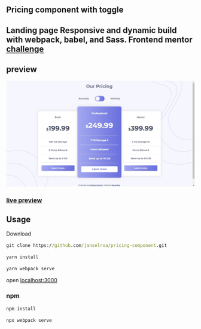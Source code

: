 <h2> Pricing component with toggle<h2>
<p>Landing page
Responsive and dynamic build with webpack, babel, and Sass. Frontend mentor <a href="https://www.frontendmentor.io/challenges/pricing-component-with-toggle-8vPwRMIC">challenge</a></p>

## preview

<img src="./preview.jpg">

<h3><a href="https://janselroa.github.io/pricing-component/">live preview</a></h3>

## Usage

Download

```cmd
git clone https://github.com/janselroa/pricing-component.git
```

```cmd
yarn install
```

```cmd
yarn webpack serve
```

open <a href="http://localhost:3000">localhost:3000</a>

### npm

```cmd
npm install
```

```cmd
npx webpack serve
```
